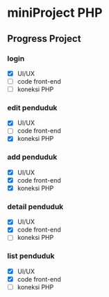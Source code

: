 # miniProject PHP

## Progress Project
### login
- [x] UI/UX
- [ ] code front-end
- [ ] koneksi PHP
### edit penduduk
- [x] UI/UX
- [ ] code front-end
- [x] koneksi PHP
### add penduduk
- [x] UI/UX
- [x] code front-end
- [x] koneksi PHP
### detail penduduk
- [x] UI/UX
- [x] code front-end
- [ ] koneksi PHP
### list penduduk
- [x] UI/UX
- [x] code front-end
- [ ] koneksi PHP
